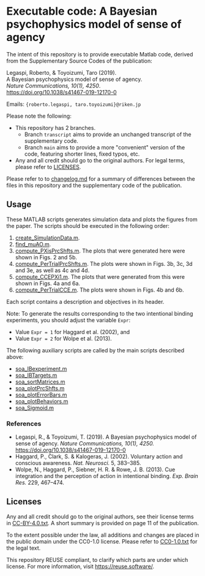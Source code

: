 <!--
SPDX-FileCopyrightText: 2022 Johannes Keyser

SPDX-License-Identifier: CC0-1.0
-->

# Executable code: A Bayesian psychophysics model of sense of agency

The intent of this repository is to provide executable Matlab code, derived from the Supplementary Source Codes of the publication:

Legaspi, Roberto, & Toyoizumi, Taro (2019).  
A Bayesian psychophysics model of sense of agency.  
_Nature Communications, 10(1), 4250_.  
<https://doi.org/10.1038/s41467-019-12170-0>

Emails: `{roberto.legaspi, taro.toyoizumi}@riken.jp`

Please note the following:

- This repository has 2 branches.
    - Branch `transcript` aims to provide an unchanged transcript of the supplementary code.
    - Branch `main` aims to provide a more "convenient" version of the code, featuring shorter lines, fixed typos, etc.
- Any and all credit should go to the original authors.
  For legal terms, please refer to [LICENSES](LICENSES).

Please refer to to [changelog.md](changelog.md) for a summary of differences between the files in this repository and the supplementary code of the publication.


## Usage

These MATLAB scripts generates simulation data and plots the figures from the paper.
The scripts should be executed in the following order:

1. [create_SimulationData.m](create_SimulationData.m).
2. [find_muAO.m](find_muAO.m).
3. [compute_PXisPrcShfts.m](compute_PXisPrcShfts.m).
   The plots that were generated here were shown in Figs. 2 and 5b.
4. [compute_PerTrialPrcShfts.m](compute_PerTrialPrcShfts.m).
   The plots were shown in Figs. 3b, 3c, 3d and 3e, as well as 4c and 4d.
5. [compute_CCEPXi1.m](compute_CCEPXi1.m).
   The plots that were generated from this were shown in Figs. 4a and 6a.
6. [compute_PerTrialCCE.m](compute_PerTrialCCE.m).
   The plots were shown in Figs. 4b and 6b.

Each script contains a description and objectives in its header.

Note: To generate the results corresponding to the two intentional binding experiments, you should adjust the variable `Expr`:

- Value `Expr = 1` for Haggard et al. (2002), and
- Value `Expr = 2` for Wolpe et al. (2013).

The following auxiliary scripts are called by the main scripts described above:

- [soa_IBexperiment.m](soa_IBexperiment.m)
- [soa_IBTargets.m](soa_IBTargets.m)
- [soa_sortMatrices.m](soa_sortMatrices.m)
- [soa_plotPrcShfts.m](soa_plotPrcShfts.m)
- [soa_plotErrorBars.m](soa_plotErrorBars.m)
- [soa_plotBehaviors.m](soa_plotBehaviors.m)
- [soa_Sigmoid.m](soa_Sigmoid.m)


### References

- Legaspi, R., & Toyoizumi, T. (2019).
  A Bayesian psychophysics model of sense of agency.
  _Nature Communications, 10(1), 4250._
  <https://doi.org/10.1038/s41467-019-12170-0>
- Haggard, P., Clark, S. & Kalogeras, J. (2002).
  Voluntary action and conscious awareness.
  _Nat. Neurosci._ 5, 383–385.
- Wolpe, N., Haggard, P., Siebner, H. R. & Rowe, J. B. (2013).
  Cue integration and the perception of action in intentional binding.
  _Exp. Brain Res._ 229, 467–474.


## Licenses

Any and all credit should go to the original authors, see their license terms in [CC-BY-4.0.txt](CC-BY-4.0.txt).
A short summary is provided on page 11 of the publication.

To the extent possible under the law, all additions and changes are placed in the public domain under the CC0-1.0 license.
Please refer to [CC0-1.0.txt](CC0-1.0.txt) for the legal text.

This repository REUSE compliant, to clarify which parts are under which license.
For more information, visit <https://reuse.software/>.
